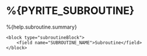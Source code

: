 # %{PYRITE_SUBROUTINE}

%{help.subroutine.summary}

```
<block type="subroutineBlock">
    <field name="SUBROUTINE_NAME">Subroutine</field>
</block>
```
